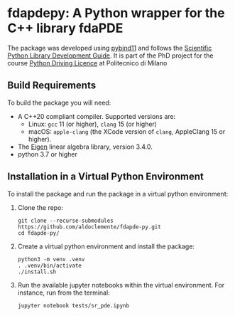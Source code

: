 # fdapdepy: A Python wrapper for the C++ library fdaPDE

The package was developed using [pybind11](https://github.com/pybind/pybind11) and follows the [Scientific Python Library Development Guide](https://learn.scientific-python.org/development/).
It is part of the PhD project for the course [Python Driving Licence](https://www11.ceda.polimi.it/schedaincarico/schedaincarico/controller/scheda_pubblica/SchedaPublic.do?&evn_default=evento&c_classe=802611&lang=IT&__pj0=0&__pj1=ba8223ddc8f86e609d586a38f93a860c) at Politecnico di Milano 
    
## Build Requirements 
To build the package you will need:
* A C++20 compliant compiler. Supported versions are:
     * Linux: `gcc` 11 (or higher), `clang` 15 (or higher)
	 * macOS: `apple-clang` (the XCode version of `clang`, AppleClang 15 or higher).
* The [Eigen](https://eigen.tuxfamily.org/index.php?title=Main_Page) linear algebra library, version 3.4.0.
* python 3.7 or higher

## Installation in a Virtual Python Environment
To install the package and run the package in a virtual python environment:
1. Clone the repo:
    ```
    git clone --recurse-submodules https://github.com/aldoclemente/fdapde-py.git
    cd fdapde-py/
    ```
2. Create a virtual python environment and install the package:
    ```
    python3 -m venv .venv
    . .venv/bin/activate
    ./install.sh 
    ```
3. Run the available jupyter notebooks within the virtual environment. For instance, run from the terminal:
    ```
    jupyter notebook tests/sr_pde.ipynb
    ```

